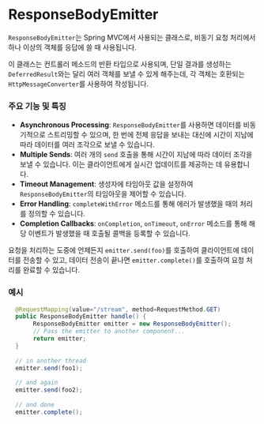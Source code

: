 # ResponseBodyEmitter

`ResponseBodyEmitter`는 Spring MVC에서 사용되는 클래스로, 비동기 요청 처리에서 하나 이상의 객체를 응답에 쓸 때 사용됩니다.

이 클래스는 컨트롤러 메소드의 반환 타입으로 사용되며, 단일 결과를 생성하는 `DeferredResult`와는 달리 여러 객체를 보낼 수 있게 해주는데, 각 객체는 호환되는 `HttpMessageConverter`를 사용하여 작성됩니다.

### 주요 기능 및 특징

* **Asynchronous Processing**: `ResponseBodyEmitter`를 사용하면 데이터를 비동기적으로 스트리밍할 수 있으며, 한 번에 전체 응답을 보내는 대신에 시간이 지남에 따라 데이터를 여러 조각으로 보낼 수 있습니다.
* **Multiple Sends**: 여러 개의 `send` 호출을 통해 시간이 지남에 따라 데이터 조각을 보낼 수 있습니다. 이는 클라이언트에게 실시간 업데이트를 제공하는 데 유용합니다.
* **Timeout Management**: 생성자에 타임아웃 값을 설정하여 `ResponseBodyEmitter`의 타임아웃을 제어할 수 있습니다.
* **Error Handling**: `completeWithError` 메소드를 통해 에러가 발생했을 때의 처리를 정의할 수 있습니다.
* **Completion Callbacks**: `onCompletion`, `onTimeout`, `onError` 메소드를 통해 해당 이벤트가 발생했을 때 호출될 콜백을 등록할 수 있습니다.

요청을 처리하는 도중에 언제든지 `emitter.send(foo)`를 호출하여 클라이언트에 데이터를 전송할 수 있고, 데이터 전송이 끝나면 `emitter.complete()`를 호출하여 요청 처리를 완료할 수 있습니다.

### 예시

```java
  @RequestMapping(value="/stream", method=RequestMethod.GET)
  public ResponseBodyEmitter handle() {
  	   ResponseBodyEmitter emitter = new ResponseBodyEmitter();
  	   // Pass the emitter to another component...
  	   return emitter;
  }
 
  // in another thread
  emitter.send(foo1);
 
  // and again
  emitter.send(foo2);
 
  // and done
  emitter.complete();
```
